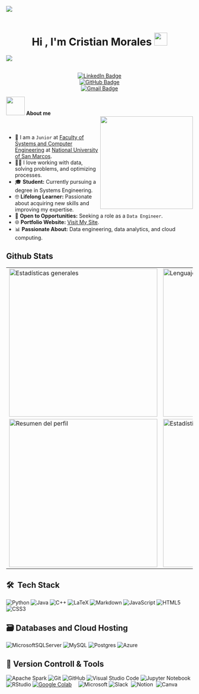 <img src="https://user-images.githubusercontent.com/73097560/115834477-dbab4500-a447-11eb-908a-139a6edaec5c.gif"><br><br>
<h1 align="center"><b>Hi , I'm Cristian Morales </b><img src="https://media.giphy.com/media/hvRJCLFzcasrR4ia7z/giphy.gif" width="35"></h1>
<img src="https://user-images.githubusercontent.com/73097560/115834477-dbab4500-a447-11eb-908a-139a6edaec5c.gif"><br><br>

<div align="center">

[![LinkedIn Badge](https://img.shields.io/badge/-LinkedIn-blue?style=flat&logo=LinkedIn&logoColor=white&link=https://www.linkedin.com/in/cristian-ricardo-morales-damasco-ba83b625a)](https://www.linkedin.com/in/cristian-ricardo-morales-damasco-ba83b625a)  
[![GitHub Badge](https://img.shields.io/badge/-GitHub-181717?style=flat&logo=GitHub&logoColor=white&link=https://github.com/CristianRMD)](https://github.com/CristianRMD)  
[![Gmail Badge](https://img.shields.io/badge/-Gmail-blue?style=flat&logo=Gmail&logoColor=white&link=mailto:cristian.morales1@unmsm.edu.pe)](mailto:cristian.morales1@unmsm.edu.pe)

</div>

<picture><img src="https://github.com/7oSkaaa/7oSkaaa/blob/main/Images/about_me.gif?raw=true" width=50px></picture> **About me**  
<picture> <img align="right" src="https://github.com/7oSkaaa/7oSkaaa/blob/main/Images/Right_Side.gif?raw=true" width=250px></picture>  
<br>

- :school: I am a `Junior` at [Faculty of Systems and Computer Engineering](https://sistemas.unmsm.edu.pe/site/index.php) at [National University of San Marcos](https://unmsm.edu.pe/).  
- :technologist: I love working with data, solving problems, and optimizing processes.  
- 🎓 **Student:** Currently pursuing a degree in Systems Engineering.  
- 🤓 **Lifelong Learner:** Passionate about acquiring new skills and improving my expertise.  
- 💼 **Open to Opportunities:** Seeking a role as a `Data Engineer`.  
- 🌐 **Portfolio Website:** [Visit My Site](https://tu_portafolio.com).  
- 📊 **Passionate About:** Data engineering, data analytics, and cloud computing.  

## Github Stats


<center>
<table>
  <tr>
    <td>
      <img src="https://github-readme-stats.vercel.app/api?username=CristianRMD&&show_icons=true&count_private=true&theme=github_dark&cache_seconds=3600" alt="Estadísticas generales" width="400"/>
    </td>
    <td>
      <img src="https://github-readme-stats.vercel.app/api/top-langs/?username=CristianRMD&layout=compact&theme=github_dark&hide=html,css,jupyter%20notebook,handlebars&cache_seconds=3600" alt="Lenguajes de programación más usados" width="400"/>
    </td>
  </tr>
  <tr>
    <td>
      <img src="https://github-profile-summary-cards.vercel.app/api/cards/profile-details?username=CristianRMD&theme=github_dark" alt="Resumen del perfil" width="400"/>
    </td>
    <td>
      <img src="https://github-contributor-stats.vercel.app/api?username=CristianRMD&limit=5&theme=tokyonight&combine_all_yearly_contributions=true" alt="Estadísticas de contribuciones" width="400"/>
    </td>
  </tr>
</table>
</center>



## 🛠 &nbsp;Tech Stack
![Python](https://img.shields.io/badge/python-3670A0?style=for-the-badge&logo=python&logoColor=ffdd54)
![Java](https://img.shields.io/badge/java-%23ED8B00.svg?style=for-the-badge&logo=openjdk&logoColor=white)
![C++](https://img.shields.io/badge/c++-%2300599C.svg?style=for-the-badge&logo=c%2B%2B&logoColor=white)
![LaTeX](https://img.shields.io/badge/latex-%23008080.svg?style=for-the-badge&logo=latex&logoColor=white)
![Markdown](https://img.shields.io/badge/markdown-%23000000.svg?style=for-the-badge&logo=markdown&logoColor=white)
![JavaScript](https://img.shields.io/badge/javascript-%23323330.svg?style=for-the-badge&logo=javascript&logoColor=%23F7DF1E)
![HTML5](https://img.shields.io/badge/html5-%23E34F26.svg?style=for-the-badge&logo=html5&logoColor=white)
![CSS3](https://img.shields.io/badge/css3-%231572B6.svg?style=for-the-badge&logo=css3&logoColor=white)
## 🗃  Databases and Cloud Hosting
![MicrosoftSQLServer](https://img.shields.io/badge/Microsoft%20SQL%20Server-CC2927?style=for-the-badge&logo=microsoft%20sql%20server&logoColor=white)
![MySQL](https://img.shields.io/badge/mysql-4479A1.svg?style=for-the-badge&logo=mysql&logoColor=white)
![Postgres](https://img.shields.io/badge/postgres-%23316192.svg?style=for-the-badge&logo=postgresql&logoColor=white)
![Azure](https://img.shields.io/badge/azure-%230072C6.svg?style=for-the-badge&logo=microsoftazure&logoColor=white)
## 🧰  Version Controll & Tools
![Apache Spark](https://img.shields.io/badge/Apache%20Spark-FDEE21?style=flat-square&logo=apachespark&logoColor=black)
![Git](https://img.shields.io/badge/git-%23F05033.svg?style=for-the-badge&logo=git&logoColor=white)
![GitHub](https://img.shields.io/badge/github-%23121011.svg?style=for-the-badge&logo=github&logoColor=white)
![Visual Studio Code](https://img.shields.io/badge/Visual%20Studio%20Code-0078d7.svg?style=for-the-badge&logo=visual-studio-code&logoColor=white)
![Jupyter Notebook](https://img.shields.io/badge/jupyter-%23FA0F00.svg?style=for-the-badge&logo=jupyter&logoColor=white)
![RStudio](https://img.shields.io/badge/RStudio-4285F4?style=for-the-badge&logo=rstudio&logoColor=white)
<a href="#"><img alt="Google Colab" src="https://img.shields.io/badge/Colab-F9AB00?style=for-the-badge&logo=googlecolab&color=525252"></a>&emsp;
![Microsoft](https://img.shields.io/badge/Microsoft-0078D4?style=for-the-badge&logo=microsoft&logoColor=white)
![Slack](https://img.shields.io/badge/Slack-4A154B?style=for-the-badge&logo=slack&logoColor=white)&nbsp;
![Notion](https://img.shields.io/badge/Notion-%23000000.svg?style=for-the-badge&logo=notion&logoColor=white)&nbsp;
![Canva](https://img.shields.io/badge/Canva-%2300C4CC.svg?style=for-the-badge&logo=Canva&logoColor=white)&nbsp;
